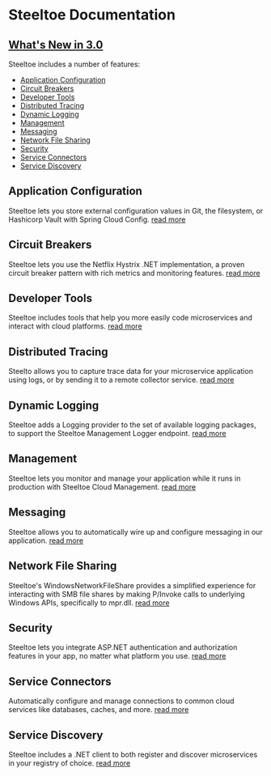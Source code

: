 # Steeltoe Documentation

## <a href="/docs/welcome/whats-new">What's New in 3.0</a>

Steeltoe includes a number of features:

* <a href="#steeltoe-application-configuration">Application Configuration</a>
* <a href="#steeltoe-circuit-breakers">Circuit Breakers</a>
* <a href="#steeltoe-developer-tools">Developer Tools</a>
* <a href="#steeltoe-distributed-tracing">Distributed Tracing</a>
* <a href="#steeltoe-dynamic-logging">Dynamic Logging</a>
* <a href="#steeltoe-management">Management</a>
* <a href="#steeltoe-messaging">Messaging</a>
* <a href="#steeltoe-network-file-sharing">Network File Sharing</a>
* <a href="#steeltoe-security">Security</a>
* <a href="#steeltoe-service-connectors">Service Connectors</a>
* <a href="#steeltoe-service-discovery">Service Discovery</a>

<a name="steeltoe-application-configuration"></a>
## Application Configuration

Steeltoe lets you store external configuration values in Git, the filesystem, or Hashicorp Vault with Spring Cloud Config.
[read more](/docs/configuration)

<a name="steeltoe-circuit-breakers"></a>
## Circuit Breakers

Steeltoe lets you use the Netflix Hystrix .NET implementation, a proven circuit breaker pattern with rich metrics and monitoring features.
[read more](/docs/circuitbreaker)

<a name="steeltoe-developer-tools"></a>
## Developer Tools

Steeltoe includes tools that help you more easily code microservices and interact with cloud platforms.
[read more](/docs/developer-tools)

<a name="steeltoe-distributed-tracing"></a>
## Distributed Tracing

Steelto allows you to capture trace data for your microservice application using logs, or by sending it to a remote collector service.
[read more](/docs/tracing)


<a name="steeltoe-dynamic-logging"></a>
## Dynamic Logging

Steeltoe adds a Logging provider to the set of available logging packages, to support the Steeltoe Management Logger endpoint.
[read more](/docs/logging)

<a name="steeltoe-management"></a>
## Management

Steeltoe lets you monitor and manage your application while it runs in production with Steeltoe Cloud Management.
[read more](/docs/management)

<a name="steeltoe-messaging"></a>
## Messaging

Steeltoe allows you to automatically wire up and configure messaging in our application.
[read more](/docs/messaging)

<a name="steeltoe-network-file-sharing"></a>
## Network File Sharing

Steeltoe's WindowsNetworkFileShare provides a simplified experience for interacting with SMB file shares by making P/Invoke calls to underlying Windows APIs, specifically to mpr.dll.
[read more](/docs/fileshares)

<a name="steeltoe-security"></a>
## Security

Steeltoe lets you integrate ASP.NET authentication and authorization features in your app, no matter what platform you use.
[read more](/docs/security)

<a name="steeltoe-service-connectors"></a>
## Service Connectors

Automatically configure and manage connections to common cloud services like databases, caches, and more.
[read more](/docs/connectors)

<a name="steeltoe-service-discovery"></a>
## Service Discovery

Steeltoe includes a .NET client to both register and discover microservices in your registry of choice.
[read more](/docs/discovery)
